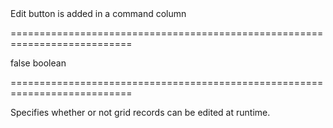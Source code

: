 <!--**
/*-------------------------------------------
    Auto-generated file. Do not modify.
-------------------------------------------

**-->
<!--d-->Edit button is added in a command column<!--/d-->
===========================================================================
<!--default-->false<!--/default-->
<!--type-->boolean<!--/type-->
===========================================================================

<!--shortDescription-->
Specifies whether or not grid records can be edited at runtime.
<!--/shortDescription-->

<!--fullDescription-->

<!--/fullDescription-->